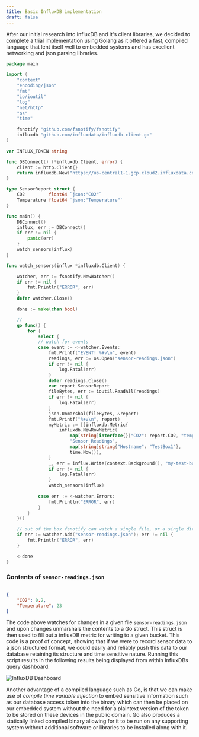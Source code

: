 ```yaml
---
title: Basic InfluxDB implementation
draft: false
---
```


After our initial research into InfluxDB and it's client libraries, we decided to complete a trial implementation using Golang as it offered a fast, compiled language that lent itself well to embedded systems and has excellent networking and json parsing libraries.

```go
package main

import (
	"context"
	"encoding/json"
	"fmt"
	"io/ioutil"
	"log"
	"net/http"
	"os"
	"time"

	fsnotify "github.com/fsnotify/fsnotify"
	influxdb "github.com/influxdata/influxdb-client-go"
)

var INFLUX_TOKEN string

func DBConnect() (*influxdb.Client, error) {
	client := http.Client{}
	return influxdb.New("https://us-central1-1.gcp.cloud2.influxdata.com", INFLUX_TOKEN, influxdb.WithHTTPClient(&client))
}

type SensorReport struct {
	CO2         float64 `json:"CO2"`
	Temperature float64 `json:"Temperature"`
}

func main() {
	DBConnect()
	influx, err := DBConnect()
	if err != nil {
		panic(err)
	}
	watch_sensors(influx)
}

func watch_sensors(influx *influxdb.Client) {

	watcher, err := fsnotify.NewWatcher()
	if err != nil {
		fmt.Println("ERROR", err)
	}
	defer watcher.Close()

	done := make(chan bool)

	//
	go func() {
		for {
			select {
			// watch for events
			case event := <-watcher.Events:
				fmt.Printf("EVENT! %#v\n", event)
				readings, err := os.Open("sensor-readings.json")
				if err != nil {
					log.Fatal(err)
				}
				defer readings.Close()
				var report SensorReport
				fileBytes, err := ioutil.ReadAll(readings)
				if err != nil {
					log.Fatal(err)
				}
				json.Unmarshal(fileBytes, &report)
				fmt.Printf("%+v\n", report)
				myMetric := []influxdb.Metric{
					influxdb.NewRowMetric(
						map[string]interface{}{"CO2": report.CO2, "temperature": report.Temperature},
						"Sensor Readings",
						map[string]string{"Hostname": "TestBox1"},
						time.Now()),
				}
				_, err = influx.Write(context.Background(), "my-test-bucket", "833c7fbc1d19c9be", myMetric...)
				if err != nil {
					log.Fatal(err) 
				}
				watch_sensors(influx)
				
			case err := <-watcher.Errors:
				fmt.Println("ERROR", err)
			}
		}
	}()

	// out of the box fsnotify can watch a single file, or a single directory
	if err := watcher.Add("sensor-readings.json"); err != nil {
		fmt.Println("ERROR", err)
	}

	<-done
}
```

### Contents of `sensor-readings.json`

```json 

{
	"CO2": 0.2,
	"Temperature": 23
}
```

The code above watches for changes in a given file `sensor-readings.json` and upon changes unmarshals the contents to a Go struct. This struct is then used to fill out a influxDB metric for writing to a given bucket. 
This code is a proof of concept, showing that if we were to record sensor data to a json structured format, we could easily and reliably push this data to our database retaining its structure and time sensitive nature. Running this script results in the following results being displayed from within InfluxDBs query dashboard:

![InfluxDB Dashboard](/img/IDBDashboard.png)

Another advantage of a compiled language such as Go, is that we can make use of *compile time variable injection* to embed sensitive information such as our database access token into the binary which can then be placed on our embedded system without the need for a plaintext version of the token to be stored on these devices in the public domain. Go also produces a statically linked compiled binary allowing for it to be run on any supporting system without additional software or libraries to be installed along with it.